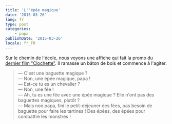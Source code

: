 ```yaml
---
title: 'L''épée magique'
date: '2015-03-26'
lang: fr
type: post
categories:
    - papa
publishDate: '2015-03-26'
locale: fr_FR
---
```


Sur le chemin de l'école, nous voyons une affiche qui fait la promo du [dernier film "Clochette"](http://www.papacube.com/2015/03/clochette-et-la-creature-legendaire.html). Il ramasse un bâton de bois et commence à l'agiter.

> — C'est une baguette magique ?  
> — Non, une épée magique, papa !  
> — Est-ce tu es un chevalier ?  
> — Non, une fée !  
> — Ah, tu es une fée avec une épée magique ? Elle n'ont pas des baguettes magiques, plutôt ?  
> — Mais non papa, fini le petit-déjeuner des fées, pas besoin de baguette pour faire les tartines ! Des épées, des épées pour combattre les monstres !

